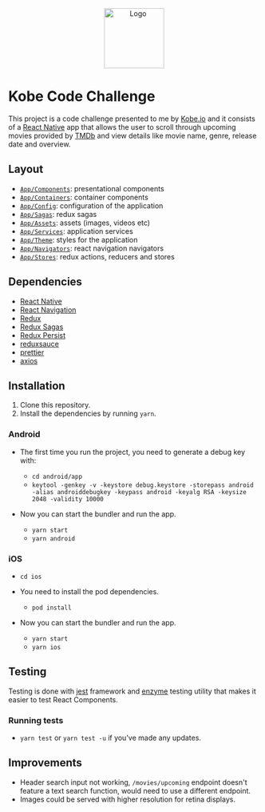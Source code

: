 <div align="center">
    <img src="App/Assets/Images/logo.png" alt="Logo" width="120">
</div>

# Kobe Code Challenge

This project is a code challenge presented to me by [Kobe.io](https://kobe.io/) and it consists of a [React Native](https://facebook.github.io/react-native/) app that allows the user to scroll through upcoming movies provided by [TMDb](https://developers.themoviedb.org/3) and view details like movie name, genre, release date and overview.


## Layout

- [`App/Components`](App/Components): presentational components
- [`App/Containers`](App/Containers): container components
- [`App/Config`](App/Config): configuration of the application
- [`App/Sagas`](App/Sagas): redux sagas
- [`App/Assets`](App/Assets): assets (images, videos etc)
- [`App/Services`](App/Services): application services
- [`App/Theme`](App/Theme): styles for the application
- [`App/Navigators`](App/Navigators): react navigation navigators 
- [`App/Stores`](App/Stores): redux actions, reducers and stores


## Dependencies

- [React Native](https://facebook.github.io/react-native/)
- [React Navigation](https://reactnavigation.org/)
- [Redux](https://redux.js.org/)
- [Redux Sagas](https://redux-saga.js.org)
- [Redux Persist](https://github.com/rt2zz/redux-persist)
- [reduxsauce](https://github.com/infinitered/reduxsauce)
- [prettier](https://prettier.io/)
- [axios](https://github.com/axios/axios)


## Installation

1. Clone this repository.
2. Install the dependencies by running `yarn`.

### Android

  - The first time you run the project, you need to generate a debug key with:
    - `cd android/app`
    - `keytool -genkey -v -keystore debug.keystore -storepass android -alias androiddebugkey -keypass android -keyalg RSA -keysize 2048 -validity 10000`

  - Now you can start the bundler and run the app.
    - `yarn start`
    - `yarn android`

### iOS

- `cd ios`
- You need to install the pod dependencies.
  - `pod install`

- Now you can start the bundler and run the app.
  - `yarn start`
  - `yarn ios`

## Testing

Testing is done with [jest](https://jestjs.io/) framework and [enzyme](https://airbnb.io/enzyme/) testing utility that makes it easier to test React Components.


### Running tests
- `yarn test` or `yarn test -u` if you've made any updates.

## Improvements
- Header search input not working, `/movies/upcoming` endpoint doesn't feature a text search function, would need to use a different endpoint.
- Images could be served with higher resolution for retina displays.
